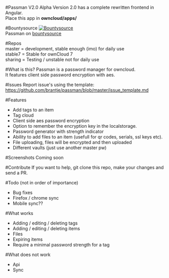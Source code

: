 #Passman V2.0 Alpha
Version 2.0 has a complete rewritten frontend in Angular.   
Place this app in **owncloud/apps/**   
   
#Bountysource
[![Bountysource](https://www.bountysource.com/badge/tracker?tracker_id=3291427)](https://www.bountysource.com/trackers/3291427-brantje-passman?utm_source=3291427&utm_medium=shield&utm_campaign=TRACKER_BADGE)   
Passman on  [bountysource](https://www.bountysource.com/trackers/3291427-brantje-passman)
   
#Repos   
master = development, stable enough (imo) for daily use   
stable7 = Stable for ownCloud 7   
sharing = Testing / unstable not for daily use
   
#What is this?
Passman is a password manager for owncloud.   
It features client side password encryption with aes.   

#Issues
Report issue's using the template: https://github.com/brantje/passman/blob/master/issue_template.md   
   
#Features   
- Add tags to an item   
- Tag cloud   
- Client side aes password encryption   
- Option to remember the encryption key in the localstorage.   
- Password generator with strength indicator   
- Ability to add files to an item (usefull for qr codes, serials, ssl keys etc).   
- File uploading, files will be encrypted and then uploaded   
- Different vaults (just use another master pw)
   
#Screenshots
Coming soon   


#Contribute
If you want to help, git clone this repo, make your changes and send a PR.

#Todo (not in order of importance)
 - Bug fixes
 - Firefox / chrome sync
 - Mobile sync??
 
#What works
- Adding / editing / deleting tags
- Adding / editing / deleting items
- Files
- Expiring items
- Require a minimal password strength for a tag

#What does not work
- Api
- Sync   
